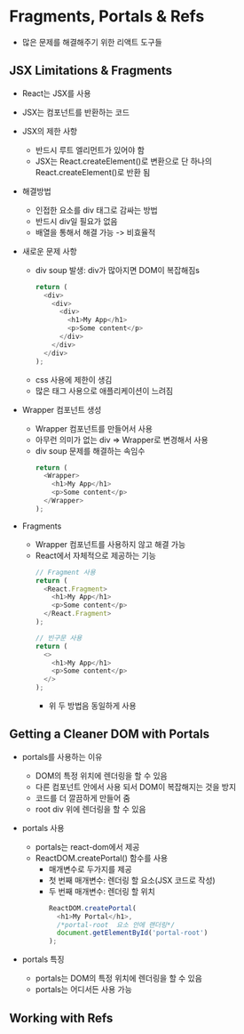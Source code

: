 # Fragments, Portals & Refs

- 많은 문제를 해결해주기 위한 리액트 도구들

## JSX Limitations & Fragments

- React는 JSX를 사용
- JSX는 컴포넌트를 반환하는 코드

- JSX의 제한 사항

  - 반드시 루트 엘리먼트가 있어야 함
  - JSX는 React.createElement()로 변환으로 단 하나의 React.createElement()로 반환 됨

- 해결방법

  - 인접한 요소를 div 태그로 감싸는 방법
  - 반드시 div일 필요가 없음
  - 배열을 통해서 해결 가능 -> 비효율적

- 새로운 문제 사항
  - div soup 발생: div가 많아지면 DOM이 복잡해짐s
    ```javascript
    return (
      <div>
        <div>
          <div>
            <h1>My App</h1>
            <p>Some content</p>
          </div>
        </div>
      </div>
    );
    ```
  - css 사용에 제한이 생김
  - 많은 태그 사용으로 애플리케이션이 느려짐

- Wrapper 컴포넌트 생성
  - Wrapper 컴포넌트를 만들어서 사용
  - 아무런 의미가 없는 div => Wrapper로 변경해서 사용
  - div soup 문제를 해결하는 속임수
    ```javascript
    return (
      <Wrapper>
        <h1>My App</h1>
        <p>Some content</p>
      </Wrapper>
    );
    ```

- Fragments
  - Wrapper 컴포넌트를 사용하지 않고 해결 가능
  - React에서 자체적으로 제공하는 기능
    ```javascript
    // Fragment 사용
    return (
      <React.Fragment>
        <h1>My App</h1>
        <p>Some content</p>
      </React.Fragment>
    );
    ```
    ```javascript
    // 빈구문 사용
    return (
      <>
        <h1>My App</h1>
        <p>Some content</p>
      </>
    );
    ```
    - 위 두 방법음 동일하게 사용


## Getting a Cleaner DOM with Portals

- portals를 사용하는 이유
  - DOM의 특정 위치에 렌더링을 할 수 있음
  - 다른 컴포넌트 안에서 사용 되서 DOM이 복잡해지는 것을 방지
  - 코드를 더 깔끔하게 만들어 줌
  - root div 위에 렌더링을 할 수 있음

- portals 사용
  - portals는 react-dom에서 제공
  - ReactDOM.createPortal() 함수를 사용
    - 매개변수로 두가지를 제공
    - 첫 번째 매개변수: 렌더링 할 요소(JSX 코드로 작성)
    - 두 번째 매개변수: 렌더링 할 위치
      ```javascript
      ReactDOM.createPortal(
        <h1>My Portal</h1>,
        /*portal-root  요소 안에 랜더링*/
        document.getElementById('portal-root')
      );
      ```
- portals 특징
  - portals는 DOM의 특정 위치에 렌더링을 할 수 있음
  - portals는 어디서든 사용 가능

## Working with Refs
